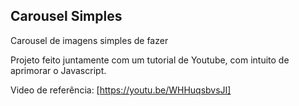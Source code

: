  ## Carousel Simples

Carousel de imagens simples de fazer

Projeto feito juntamente com um tutorial de Youtube, com intuito de aprimorar o Javascript.

Video de referência: [https://youtu.be/WHHuqsbvsJI]